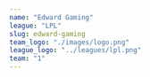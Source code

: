 ```yaml
---
name: "Edward Gaming"
league: "LPL"
slug: edward-gaming
team_logo: "./images/logo.png"
league_logo: "../leagues/lpl.png"
team: "1"
---
```


<!-- markdownlint-disable MD033 -->

<team name="Edward Gaming" logo="https://lolstatic-a.akamaihd.net/esports-assets/production/team/edward-gaming-52bsed1a.png">
    <player name="RAY" role="TOP" img="https://lolstatic-a.akamaihd.net/esports-assets/production/player/ray-duv4ql6o.png" ></player>
    <player name="HARO" role="JUNGLE" img="https://lolstatic-a.akamaihd.net/esports-assets/production/player/haro-dm83ncq9.png" ></player>
    <player name="SCOUT" role="MID" img="https://lolstatic-a.akamaihd.net/esports-assets/production/player/scout-9n5lveuq.png" ></player>
    <player name="IBOY" role="ADC" img="https://lolstatic-a.akamaihd.net/esports-assets/production/player/iboy-apjdlyde.png" ></player>
    <player name="MEIKO" role="SUPPORT" img="https://lolstatic-a.akamaihd.net/esports-assets/production/player/meiko-awuvm61k.png" ></player>
</team>